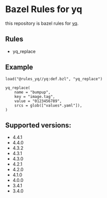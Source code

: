 # Bazel Rules for yq

this repository is bazel rules for [yq](https://github.com/mikefarah/yq).

## Rules

- yq_replace

## Example

```
load("@rules_yq//yq:def.bzl", "yq_replace")

yq_replace(
    name = "bumpup",
    key = "image.tag",
    value = "0123456789",
    srcs = glob(["values*.yaml"]),
)
```

## Supported versions:

- 4.4.1
- 4.4.0
- 4.3.2
- 4.3.1
- 4.3.0
- 4.2.1
- 4.2.0
- 4.1.0
- 4.0.0
- 3.4.1
- 3.4.0
